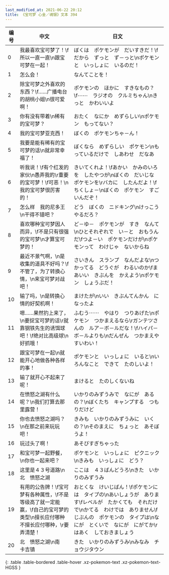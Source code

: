 ```yaml
---
last_modified_at: 2021-06-22 20:12
title: 《宝可梦 心金／魂银》文本 394
---
```

| 编号 | 中文 | 日文 |
| ---- | ---- | ---- |
| 0 | 我最喜欢宝可梦了！\f所以一直一直\n跟宝可梦在一起！ | ぼくは　ポケモンが　だいすきだ！\fだから　ずっと　ず－っと\nポケモンと　いっしょに　いるのだ！ |
| 1 | 怎么会！ | なんてことを！ |
| 2 | 除宝可梦之外喜欢的东西？\f……广播电台的胡桃小姐\n很可爱啊！ | ポケモンの　ほかに　すきなもの？\f⋯⋯　ラジオの　クルミちゃん\nきっと　かわいいよ |
| 3 | 你有没有带着\n稀有的宝可梦？ | おたく　なにか　めずらしい\nポケモン　もってない？ |
| 4 | 我的宝可梦亚克西！ | ぼくの　ポケモンちゃ－ん！ |
| 5 | 我要是能有稀有的宝可梦的话\n就非常幸福了！ | ぼくなら　めずらしい　ポケモン\nもっているだけで　しあわせ　だなあ |
| 6 | 听我说！\f有个红发的家伙\n愚弄我的\r重要的宝可梦！\f可恶！\n我的宝可梦很厉害的！ | きいてくれよ！\fあかい　かみのいろを　したやつが\nぼくの　だいじな　ポケモンを\rバカに　したんだよ！\fちくしょ－\nぼくの　ポケモン　すごいんだぞ！ |
| 7 | 怎么样　我的尼多王\n干得不错吧？ | どう　ぼくの　ニドキング\nけっこう　やるだろ？ |
| 8 | 喜欢哪种宝可梦因人而异，\f不是只有很强的宝可梦\n才算宝可梦的！ | ど－ゆ－　ポケモンが　すき　なんて\nひとそれぞれで　い－と　おもうんだ\fつよ－い　ポケモンだけが\nポケモンって　わけじゃ　ないからね |
| 9 | 最近不景气啊，\n是收集的道具不好吗？\f不管了，为了转换心情，\n来宝可梦对战吧！ | さいきん　スランプ　なんだよな\nつかってる　どうぐが　わるいのか\fまあいい　きぶんを　かえよう\nポケモン　しょうぶだ！ |
| 10 | 输了吗，\n是转换心情的好契机啊！ | まけたが\nいい　きぶんてんかん　になったよ |
| 11 | 嗯……果然钓上来了，\n要捉宝可梦的话\r就靠钢铁先生的诱饵球吧！\f绝对比高级球\n好抓哦！ | ふむう⋯⋯　やはり　つりあげた\nポケモン　つかまえるなら\rガンテツさんの　ルア－ボ－ルだな！\fハイパ－ボ－ルよりも\nだんぜん　つかまえやすいわい！ |
| 12 | 跟宝可梦在一起\n就能开心地做各种各样的事！ | ポケモンと　いっしょに　いると\nいろんなこと　できて　たのしいよ！ |
| 13 | 输了就开心不起来了呢！ | まけると　たのしくないね |
| 14 | 在愤怒之湖有什么呢？\n我们打算去那里露营！ | いかりのみずうみで　なにが　あるの？\nぼくたち　キャンプする　つもりだけど |
| 15 | 你也去愤怒之湖吗？\n在那之前来玩玩吧！ | きみも　いかりのみずうみに　いくの？\nそのまえに　ちょっと　あそぼうよ！ |
| 16 | 玩过头了啊！ | あそびすぎちゃった |
| 17 | 和宝可梦一起野餐，\n你也一起来吧？ | ポケモンと　いっしょに　ピクニック\nきみも　いっしょに　どう？ |
| 18 | 这里是４３号道路\n北　愤怒之湖 | ここは　４３ばんどうろ\nきた　いかりのみずうみ |
| 19 | 有用的公告牌！\f宝可梦有各种属性，\f不是等级高了就一定能赢，\f自己的宝可梦的类型\n擅长应付哪种不擅长应付哪种，\r要弄清楚！ | おとくな　けいじばん！\fポケモンには　タイプの\nあいしょうが　あります\fレベルが　たかくても　それだけで\nかてる　わけでは　ありません\fじぶんの　ポケモンの　タイプは\nなにが　とくいで　なにが　にがてか\rはあく　しておきましょう |
| 20 | 北　愤怒之湖\n南　卡吉镇 | きた　いかりのみずうみ\nみなみ　チョウジタウン |
{: .table .table-bordered .table-hover .xz-pokemon-text .xz-pokemon-text-HGSS }